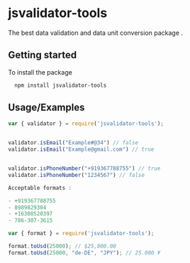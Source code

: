 # jsvalidator-tools

The best data validation and data unit conversion package .



## Getting started

To install the package

```bash
  npm install jsvalidator-tools
```


## Usage/Examples

```javascript
var { validator } = require('jsvalidator-tools');


validator.isEmail("Example#@34") // false
validator.isEmail("Example@gmail.com") // true


validator.isPhoneNumber("+919367788755") // true
validator.isPhoneNumber("1234567") // false

Acceptable formats :

- +919367788755
- 8989829304
- +16308520397
- 786-307-3615


```


```javascript
var { format } = require('jsvalidator-tools');

format.toUsd(25000); // $25,000.00
format.toUsd(25000, "de-DE", "JPY"); // 25.000 ¥

```


